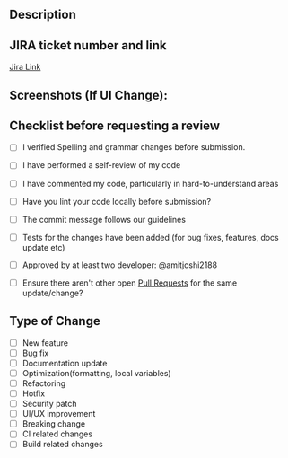 ## Description

## JIRA ticket number and link
[Jira Link](https://atlassian.net/browse/IS-811)

## Screenshots (If UI Change):

## Checklist before requesting a review
- [ ] I verified Spelling and grammar changes before submission.
- [ ] I have performed a self-review of my code
- [ ] I have commented my code, particularly in hard-to-understand areas
- [ ] Have you lint your code locally before submission?
- [ ] The commit message follows our guidelines
- [ ] Tests for the changes have been added (for bug fixes, features, docs update etc)
- [ ] Approved by at least two developer: @amitjoshi2188
- [ ] Ensure there aren't other open [Pull Requests](https://github.com/pulls) for the same update/change?


## Type of Change
<!--- What types of changes does your code introduce? Put an `x` in all the boxes that apply: -->
- [ ] New feature
- [ ] Bug fix
- [ ] Documentation update
- [ ] Optimization(formatting, local variables)
- [ ] Refactoring
- [ ] Hotfix
- [ ] Security patch
- [ ] UI/UX improvement
- [ ] Breaking change
- [ ] CI related changes
- [ ] Build related changes

<!--- If you're unsure about any of these, don't hesitate to ask. We're here to help! -->

